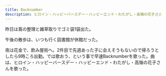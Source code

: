 ```yaml
---
title: Backnumber
description: ヒロイン・ハッピーバースデー・ハッピーエンド・わたがし・高嶺の花子さん
---
```


昨日は蔦の整理と雑草取りでゴミ袋1袋出た。

午後の散歩は、いつも行く図書館が休館だった。

夜は花金で、飲み屋街へ。2件目で先週あった子に会えそうもないので帰ろうとしたら9時ころ出勤。では歌おう、という事で早速Backnumberを歌った。曲は、ヒロイン・ハッピーバースデー・ハッピーエンド・わたがし・高嶺の花子さんを歌った。
